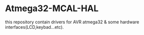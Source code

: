 # Atmega32-MCAL-HAL
this repository contain drivers for AVR atmega32 &amp;  some hardware interfaces(LCD,keybad...etc).
